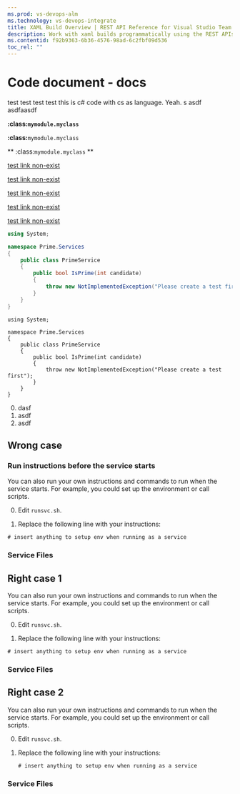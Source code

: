 ```yaml
---
ms.prod: vs-devops-alm
ms.technology: vs-devops-integrate
title: XAML Build Overview | REST API Reference for Visual Studio Team Services and Team Foundation Server
description: Work with xaml builds programmatically using the REST APIs for Visual Studio Team Services and Team Foundation Server.
ms.contentid: f92b9363-6b36-4576-98ad-6c2fbf09d536
toc_rel: ""
---
```


# Code document - docs
test test test test
this is c# code with cs as language. Yeah. s asdf
asdfaasdf

**:class:`mymodule.myclass`**

**:class:**`mymodule.myclass`

** :class:`mymodule.myclass` **

[test link non-exist](fake_link.md)

[test link non-exist](fake_link.txt)

[test link non-exist](fake_link.html)

[test link non-exist](fake_link.cs)

[test link non-exist](fake_link.abc)

```cs
using System;

namespace Prime.Services
{
    public class PrimeService
    {
        public bool IsPrime(int candidate) 
        {
            throw new NotImplementedException("Please create a test first");
        } 
    }
}
```

```X++
using System;

namespace Prime.Services
{
    public class PrimeService
    {
        public bool IsPrime(int candidate) 
        {
            throw new NotImplementedException("Please create a test first");
        } 
    }
}
```

0. dasf
1. asdf
2. asdf


## Wrong case
### Run instructions before the service starts

You can also run your own instructions and commands to run when the service starts.  For example, you could set up the environment or call scripts.

0. Edit `runsvc.sh`.

0. Replace the following line with your instructions:

 ```
# insert anything to setup env when running as a service
 ```

<h3 id="service_files">Service Files</h3>

## Right case 1

You can also run your own instructions and commands to run when the service starts.  For example, you could set up the environment or call scripts.

0. Edit `runsvc.sh`.

0. Replace the following line with your instructions:

 ```
# insert anything to setup env when running as a service
 ```

<h3 id="service_files">Service Files</h3>

## Right case 2


You can also run your own instructions and commands to run when the service starts.  For example, you could set up the environment or call scripts.

0. Edit `runsvc.sh`.

0. Replace the following line with your instructions:

   ```
   # insert anything to setup env when running as a service
   ```

<h3 id="service_files">Service Files</h3>
